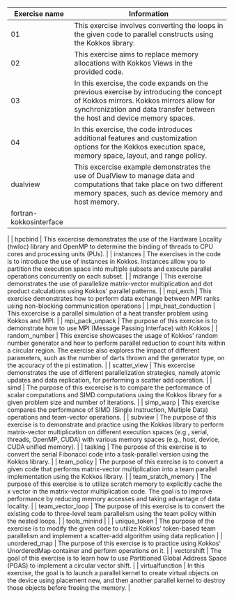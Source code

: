 | Exercise name | Information |
| --- | --- |
| 01 | This exercise involves converting the loops in the given code to parallel constructs using the Kokkos library. |
| 02 | This exercise aims to replace memory allocations with Kokkos Views in the provided code. |
| 03 | In this exercise, the code expands on the previous exercise by introducing the concept of Kokkos mirrors. Kokkos mirrors allow for synchronization and data transfer between the host and device memory spaces. |
| 04 | In this exercise, the code introduces additional features and customization options for the Kokkos execution space, memory space, layout, and range policy. |
| dualview | This excercise example demonstrates the use of DualView to manage data and computations that take place on two different memory spaces, such as device memory and host memory. |
| fortran-kokkosinterface |
 |
| hpcbind | This excercise demonstrates the use of the Hardware Locality (hwloc) library and OpenMP to determine the binding of threads to CPU cores and processing units (PUs). |
| instances | The exercises in the code is to introduce the use of instances in Kokkos. Instances allow you to partition the execution space into multiple subsets and execute parallel operations concurrently on each subset. |
| mdrange | This exercise demonstrates the use of parallelize matrix-vector multiplication and dot product calculations using Kokkos' parallel patterns. |
| mpi\_exch | This exercise demonstrates how to perform data exchange between MPI ranks using non-blocking communication operations |
| mpi\_heat\_conduction | This excercise is a parallel simulation of a heat transfer problem using Kokkos and MPI. |
| mpi\_pack\_unpack | The purpose of this exercise is to demonstrate how to use MPI (Message Passing Interface) with Kokkos |
| random\_number | This exercise showcases the usage of Kokkos' random number generator and how to perform parallel reduction to count hits within a circular region. The exercise also explores the impact of different parameters, such as the number of darts thrown and the generator type, on the accuracy of the pi estimation. |
| scatter\_view | This excercise demonstrates the use of different parallelization strategies, namely atomic updates and data replication, for performing a scatter add operation. |
| simd | The purpose of this excercise is to compare the performance of scalar computations and SIMD computations using the Kokkos library for a given problem size and number of iterations. |
| simp\_warp | This exercise compares the performance of SIMD (Single Instruction, Multiple Data) operations and team-vector operations. |
| subview | The purpose of this exercise is to demonstrate and practice using the Kokkos library to perform matrix-vector multiplication on different execution spaces (e.g., serial, threads, OpenMP, CUDA) with various memory spaces (e.g., host, device, CUDA unified memory). |
| tasking | The purpose of this exercise is to convert the serial Fibonacci code into a task-parallel version using the Kokkos library. |
| team\_policy | The purpose of this exercise is to convert a given code that performs matrix-vector multiplication into a team parallel implementation using the Kokkos library. |
| team\_sratch\_memory | The purpose of this exercise is to utilize scratch memory to explicitly cache the x vector in the matrix-vector multiplication code. The goal is to improve performance by reducing memory accesses and taking advantage of data locality. |
| team\_vector\_loop | The purpose of this exercise is to convert the existing code to three-level team parallelism using the team policy within the nested loops. |
| tools\_minind |
 |
| unique\_token | The purpose of the exercise is to modify the given code to utilize Kokkos' token-based team parallelism and implement a scatter-add algorithm using data replication |
| unordered\_map | The purpose of this exercise is to practice using Kokkos' UnorderedMap container and perform operations on it. |
| vectorshift | The goal of this exercise is to learn how to use Partitioned Global Address Space (PGAS) to implement a circular vector shift. |
| virtualfunction | In this exercise, the goal is to launch a parallel kernel to create virtual objects on the device using placement new, and then another parallel kernel to destroy those objects before freeing the memory. |
